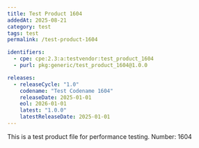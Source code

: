 ```yaml
---
title: Test Product 1604
addedAt: 2025-08-21
category: test
tags: test
permalink: /test-product-1604

identifiers:
  - cpe: cpe:2.3:a:testvendor:test_product_1604
  - purl: pkg:generic/test_product_1604@1.0.0

releases:
  - releaseCycle: "1.0"
    codename: "Test Codename 1604"
    releaseDate: 2025-01-01
    eol: 2026-01-01
    latest: "1.0.0"
    latestReleaseDate: 2025-01-01
---
```


This is a test product file for performance testing. Number: 1604

